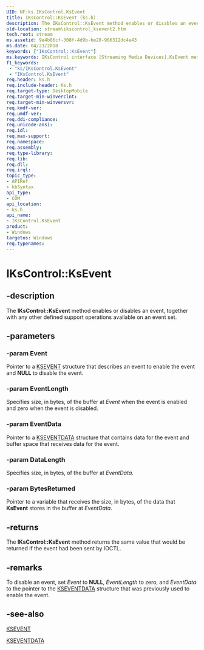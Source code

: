 ```yaml
---
UID: NF:ks.IKsControl.KsEvent
title: IKsControl::KsEvent (ks.h)
description: The IKsControl::KsEvent method enables or disables an event, together with any other defined support operations available on an event set.
old-location: stream\ikscontrol_ksevent2.htm
tech.root: stream
ms.assetid: 9e4b86cf-308f-4d9b-be28-966312dc4e43
ms.date: 04/23/2018
keywords: ["IKsControl::KsEvent"]
ms.keywords: IKsControl interface [Streaming Media Devices],KsEvent method, IKsControl.KsEvent, IKsControl::KsEvent, KsEvent, KsEvent method [Streaming Media Devices], KsEvent method [Streaming Media Devices],IKsControl interface, avintfc_359de56d-5fcc-47ea-838c-cd110493856c.xml, ks/IKsControl::KsEvent, stream.ikscontrol_ksevent2
f1_keywords:
 - "ks/IKsControl.KsEvent"
 - "IKsControl.KsEvent"
req.header: ks.h
req.include-header: Ks.h
req.target-type: DesktopMobile
req.target-min-winverclnt: 
req.target-min-winversvr: 
req.kmdf-ver: 
req.umdf-ver: 
req.ddi-compliance: 
req.unicode-ansi: 
req.idl: 
req.max-support: 
req.namespace: 
req.assembly: 
req.type-library: 
req.lib: 
req.dll: 
req.irql: 
topic_type:
- APIRef
- kbSyntax
api_type:
- COM
api_location:
- ks.h
api_name:
- IKsControl.KsEvent
product:
- Windows
targetos: Windows
req.typenames: 
---
```


# IKsControl::KsEvent


## -description


The <b>IKsControl::KsEvent</b> method enables or disables an event, together with any other defined support operations available on an event set. 


## -parameters




### -param Event

Pointer to a <a href="https://docs.microsoft.com/previous-versions/ff561744(v=vs.85)">KSEVENT</a> structure that describes an event to enable the event and <b>NULL</b> to disable the event.


### -param EventLength

Specifies size, in bytes, of the buffer at <i>Event</i> when the event is enabled and zero when the event is disabled. 


### -param EventData

Pointer to a <a href="https://docs.microsoft.com/windows-hardware/drivers/ddi/ks/ns-ks-kseventdata">KSEVENTDATA</a> structure that contains data for the event and buffer space that receives data for the event. 


### -param DataLength

Specifies size, in bytes, of the buffer at <i>EventData</i>. 


### -param BytesReturned

Pointer to a variable that receives the size, in bytes, of the data that <b>KsEvent</b> stores in the buffer at <i>EventData</i>. 


## -returns



The <b>IKsControl::KsEvent</b> method returns the same value that would be returned if the event had been sent by IOCTL.




## -remarks



To disable an event, set <i>Event</i> to <b>NULL</b>, <i>EventLength</i> to zero, and <i>EventData</i> to the pointer to the <a href="https://docs.microsoft.com/windows-hardware/drivers/ddi/ks/ns-ks-kseventdata">KSEVENTDATA</a> structure that was previously used to enable the event.




## -see-also




<a href="https://docs.microsoft.com/previous-versions/ff561744(v=vs.85)">KSEVENT</a>



<a href="https://docs.microsoft.com/windows-hardware/drivers/ddi/ks/ns-ks-kseventdata">KSEVENTDATA</a>
 

 

